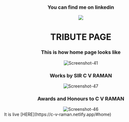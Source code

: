  <div align="center">
 <H3>You can find me on linkedin</h3>
 <a class="header-badge" target="_blank" href="https://www.linkedin.com/in/cktfromdtg/">
  <img src="https://img.shields.io/badge/style--5eba00.svg?label=LinkedIn&logo=linkedin&style=social">
  </a>

# TRIBUTE PAGE
<h3>This is how home page looks like</h3>
 <img src="https://i.ibb.co/BL32HZ3/Screenshot-41.png" alt="Screenshot-41" border="0"style="display: inline-block; margin: auto auto; max-width: 300px">
  <h3>Works by SIR C V RAMAN </h3>
 <img src="https://i.ibb.co/Nyr1tGh/Screenshot-47.png" alt="Screenshot-47" border="0"style="display: inline-block; margin: auto auto; max-width: 300px">
  <h3>Awards and Honours to C V RAMAN</h3>
 <img src="https://i.ibb.co/LJWzbrt/Screenshot-46.png" alt="Screenshot-46" border="0"style="display: inline-block; margin: auto auto; max-width: 300px">
   </div>
   <div>
 It is live [HERE](https://c-v-raman.netlify.app/#home)
</div>
